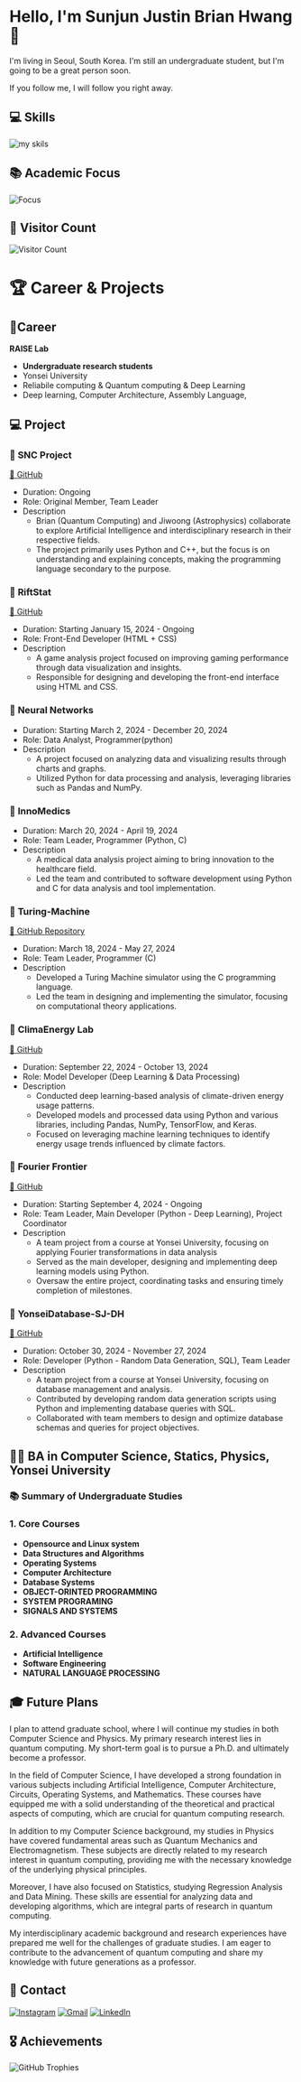 # Hello, I'm Sunjun Justin Brian Hwang 👋

I'm living in Seoul, South Korea.
I'm still an undergraduate student, but I'm going to be a great person soon.

If you follow me, I will follow you right away.

## 💻 Skills

![my skils](https://i.imgur.com/QQdAsaw.png)

## 📚 Academic Focus
![Focus](https://i.imgur.com/Vluz3kt.png)


## 🌟 Visitor Count
![Visitor Count](https://komarev.com/ghpvc/?username=yourusername&color=blue)

# 🏆 Career & Projects

## 👜Career
**RAISE Lab** 
- **Undergraduate research students**
- Yonsei University
- Reliabile computing & Quantum computing & Deep Learning
- Deep learning, Computer Architecture, Assembly Language, 

## 💻 Project

### 🚀 **SNC Project**  
[🔗 GitHub](https://github.com/SNC-Project)
- Duration: Ongoing
- Role: Original Member, Team Leader
- Description
  - Brian (Quantum Computing) and Jiwoong (Astrophysics) collaborate to explore Artificial Intelligence and interdisciplinary research in their respective fields.
  - The project primarily uses Python and C++, but the focus is on understanding and explaining concepts, making the programming language secondary to the purpose.

### 🚀 **RiftStat**  
[🔗 GitHub](https://github.com/Rift-Stat)
- Duration: Starting January 15, 2024 - Ongoing
- Role: Front-End Developer (HTML + CSS)
- Description
  - A game analysis project focused on improving gaming performance through data visualization and insights.
  - Responsible for designing and developing the front-end interface using HTML and CSS.

### 🚀 **Neural Networks**  
- Duration: Starting March 2, 2024 - December 20, 2024
- Role: Data Analyst, Programmer(python)
- Description
  - A project focused on analyzing data and visualizing results through charts and graphs.
  - Utilized Python for data processing and analysis, leveraging libraries such as Pandas and NumPy.

### 🚀 **InnoMedics**  
- Duration: March 20, 2024 - April 19, 2024
- Role: Team Leader, Programmer (Python, C)
- Description
  - A medical data analysis project aiming to bring innovation to the healthcare field.
  - Led the team and contributed to software development using Python and C for data analysis and tool implementation.

### 🚀 **Turing-Machine**  
[🔗 GitHub Repository](https://github.com/justinbrianhwang/Computer-science-Project/tree/main/Project/C_programs/Turing%20machine)
- Duration: March 18, 2024 - May 27, 2024
- Role: Team Leader, Programmer (C)
- Description
  - Developed a Turing Machine simulator using the C programming language.
  - Led the team in designing and implementing the simulator, focusing on computational theory applications.

### 🚀 **ClimaEnergy Lab**  
[🔗 GitHub](https://github.com/ClimaEnergy-Lab)
- Duration: September 22, 2024 - October 13, 2024
- Role: Model Developer (Deep Learning & Data Processing)
- Description
  - Conducted deep learning-based analysis of climate-driven energy usage patterns.
  - Developed models and processed data using Python and various libraries, including Pandas, NumPy, TensorFlow, and Keras.
  - Focused on leveraging machine learning techniques to identify energy usage trends influenced by climate factors.

### 🚀 **Fourier Frontier**  
[🔗 GitHub](https://github.com/Fourier-Frontier)
- Duration: Starting September 4, 2024 - Ongoing
- Role: Team Leader, Main Developer (Python - Deep Learning), Project Coordinator
- Description
  - A team project from a course at Yonsei University, focusing on applying Fourier transformations in data analysis
  - Served as the main developer, designing and implementing deep learning models using Python.
  - Oversaw the entire project, coordinating tasks and ensuring timely completion of milestones.

### 🚀 **YonseiDatabase-SJ-DH**  
[🔗 GitHub](https://github.com/YonseiDatabase-SJ-DH)
- Duration: October 30, 2024 - November 27, 2024
- Role: Developer (Python - Random Data Generation, SQL), Team Leader
- Description
  - A team project from a course at Yonsei University, focusing on database management and analysis.
  - Contributed by developing random data generation scripts using Python and implementing database queries with SQL.
  - Collaborated with team members to design and optimize database schemas and queries for project objectives.





## 👨‍🎓 BA in Computer Science, Statics, Physics, Yonsei University

### 📚 Summary of Undergraduate Studies

### 1. **Core Courses**
   - **Opensource and Linux system** 
   - **Data Structures and Algorithms**  
   - **Operating Systems**  
   - **Computer Architecture**  
   - **Database Systems**
   - **OBJECT-ORINTED PROGRAMMING**
   - **SYSTEM PROGRAMING**
   - **SIGNALS AND SYSTEMS**

### 2. **Advanced Courses**
   - **Artificial Intelligence**  
   - **Software Engineering**
   - **NATURAL LANGUAGE PROCESSING**


## 🎓 Future Plans
I plan to attend graduate school, where I will continue my studies in both Computer Science and Physics. My primary research interest lies in quantum computing. My short-term goal is to pursue a Ph.D. and ultimately become a professor.

In the field of Computer Science, I have developed a strong foundation in various subjects including Artificial Intelligence, Computer Architecture, Circuits, Operating Systems, and Mathematics. These courses have equipped me with a solid understanding of the theoretical and practical aspects of computing, which are crucial for quantum computing research.

In addition to my Computer Science background, my studies in Physics have covered fundamental areas such as Quantum Mechanics and Electromagnetism. These subjects are directly related to my research interest in quantum computing, providing me with the necessary knowledge of the underlying physical principles.

Moreover, I have also focused on Statistics, studying Regression Analysis and Data Mining. These skills are essential for analyzing data and developing algorithms, which are integral parts of research in quantum computing.

My interdisciplinary academic background and research experiences have prepared me well for the challenges of graduate studies. I am eager to contribute to the advancement of quantum computing and share my knowledge with future generations as a professor.

## 🔗 Contact
[![Instagram](https://img.shields.io/badge/Instagram-E4405F?style=flat&logo=instagram&logoColor=white)](https://www.instagram.com/jun_bri0123)
[![Gmail](https://img.shields.io/badge/Gmail-D14836?style=flat&logo=gmail&logoColor=white)](mailto:sunjun7559@gmail.com)
[![LinkedIn](https://img.shields.io/badge/LinkedIn-0077B5?style=flat&logo=linkedin&logoColor=white)](https://www.linkedin.com/in/%EC%84%A0%EC%A4%80-%ED%99%A9-860017267/)


## 🎖️ Achievements
![GitHub Trophies](https://github-profile-trophy.vercel.app/?username=yourusername)


